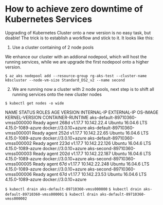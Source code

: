 # How to achieve zero downtime of Kubernetes Services

Upgrading of Kubernetes Cluster onto a new version is no easy task, but doable!
The trick is to establish a workflow and stick to it. It looks like this:

1. Use a cluster containing of 2 node pools

We enhance our cluster with an addional nodepool, which will host the running
services, while we are upgrade the first nodepool onto a higher version.

`$ az aks nodepool add --resource-group rg-aks-test --cluster-name k8scluster --node-vm-size Standard_DS2_v2 --name second ` 


2. We are running now a cluster with 2 node pools, next step is to shift all running services onto the new cluster nodes

`$ kubectl get nodes -o wide` 

NAME                              STATUS   ROLES   AGE    VERSION   INTERNAL-IP     EXTERNAL-IP   OS-IMAGE             KERNEL-VERSION      CONTAINER-RUNTIME
aks-default-89710360-vmss000000   Ready    agent   268d   v1.17.7   10.142.22.4     <none>        Ubuntu 16.04.6 LTS   4.15.0-1089-azure   docker://3.0.10+azure
aks-default-89710360-vmss000001   Ready    agent   252d   v1.17.7   10.142.22.65    <none>        Ubuntu 16.04.6 LTS   4.15.0-1089-azure   docker://3.0.10+azure
aks-default-89710360-vmss000002   Ready    agent   223d   v1.17.7   10.142.22.126   <none>        Ubuntu 16.04.6 LTS   4.15.0-1089-azure   docker://3.0.10+azure
aks-second-89710360-vmss000003   Ready    agent   202d   v1.17.7   10.142.22.187   <none>        Ubuntu 16.04.6 LTS   4.15.0-1089-azure   docker://3.0.10+azure
aks-second-89710360-vmss000005   Ready    agent   67d    v1.17.7   10.142.22.248   <none>        Ubuntu 16.04.6 LTS   4.15.0-1089-azure   docker://3.0.10+azure
aks-second-89710360-vmss000006   Ready    agent   67d    v1.17.7   10.142.23.53    <none>        Ubuntu 16.04.6 LTS   4.15.0-1089-azure   docker://3.0.10+azure


`$ kubectl drain aks-default-89710360-vmss000000` 
`$ kubectl drain aks-default-89710360-vmss000001` 
`$ kubectl drain aks-default-89710360-vmss000002` 
 
